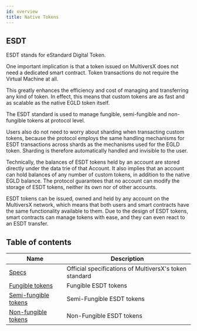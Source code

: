```yaml
---
id: overview
title: Native Tokens
---
```


## ESDT

ESDT stands for eStandard Digital Token.

One important implication is that a token issued on MultiversX does not need a dedicated smart contract. Token transactions do not require the Virtual Machine at all.

This greatly enhances the efficiency and cost of managing and transferring any kind of token. In effect, this means that custom tokens are as fast and as scalable as the native EGLD token itself.

The ESDT standard is used to manage fungible, semi-fungible and non-fungible tokens at protocol level.

Users also do not need to worry about sharding when transacting custom tokens, because the protocol employs the same handling mechanisms for ESDT transactions across shards as the mechanisms used for the EGLD token. Sharding is therefore automatically handled and invisible to the user.

Technically, the balances of ESDT tokens held by an account are stored directly under the data trie of that Account. It also implies that an account can hold balances of any number of custom tokens, in addition to the native EGLD balance. The protocol guarantees that no account can modify the storage of ESDT tokens, neither its own nor of other accounts.

ESDT tokens can be issued, owned and held by any account on the MultiversX network, which means that both users and smart contracts have the same functionality available to them. Due to the design of ESDT tokens, smart contracts can manage tokens with ease, and they can even react to an ESDT transfer.


## Table of contents

| Name                                                                    | Description                                            |
|-------------------------------------------------------------------------|--------------------------------------------------------|
| [Specs](https://github.com/multiversx/mx-specs/blob/main/ESDT-specs.md) | Official specifications of MultiversX's token standard |
| [Fungible tokens](/tokens/esdt-tokens)                                  | Fungible ESDT tokens                                   |
| [Semi-fungible tokens](/tokens/nft-tokens)                              | Semi-Fungible ESDT tokens                              |
| [Non-fungible tokens](/tokens/nft-tokens)                               | Non-Fungible ESDT tokens                               |
